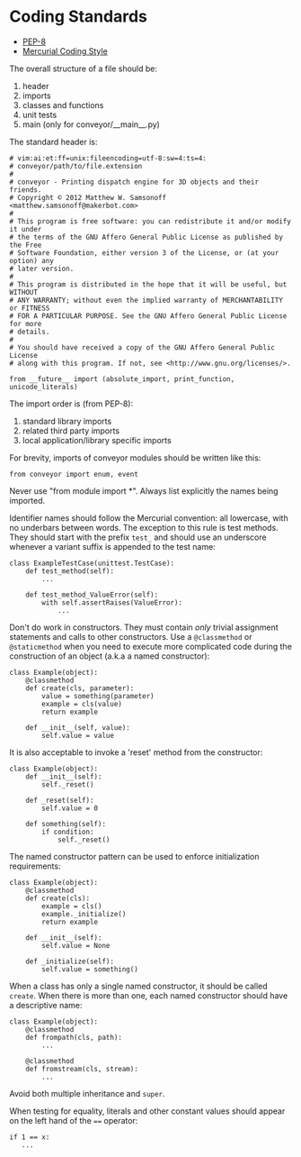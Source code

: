 Coding Standards
================

* [PEP-8](http://www.python.org/dev/peps/pep-0008/)
* [Mercurial Coding Style](http://mercurial.selenic.com/wiki/CodingStyle)

The overall structure of a file should be:

1. header
2. imports
3. classes and functions
4. unit tests
5. main (only for conveyor/\_\_main\_\_.py)

The standard header is:

    # vim:ai:et:ff=unix:fileencoding=utf-8:sw=4:ts=4:
    # conveyor/path/to/file.extension
    #
    # conveyor - Printing dispatch engine for 3D objects and their friends.
    # Copyright © 2012 Matthew W. Samsonoff <matthew.samsonoff@makerbot.com>
    #
    # This program is free software: you can redistribute it and/or modify it under
    # the terms of the GNU Affero General Public License as published by the Free
    # Software Foundation, either version 3 of the License, or (at your option) any
    # later version.
    #
    # This program is distributed in the hope that it will be useful, but WITHOUT
    # ANY WARRANTY; without even the implied warranty of MERCHANTABILITY or FITNESS
    # FOR A PARTICULAR PURPOSE. See the GNU Affero General Public License for more
    # details.
    #
    # You should have received a copy of the GNU Affero General Public License
    # along with this program. If not, see <http://www.gnu.org/licenses/>.

    from __future__ import (absolute_import, print_function, unicode_literals)

The import order is (from PEP-8):

1. standard library imports
2. related third party imports
3. local application/library specific imports

For brevity, imports of conveyor modules should be written like this:

    from conveyor import enum, event

Never use "from module import \*". Always list explicitly the names being
imported.

Identifier names should follow the Mercurial convention: all lowercase, with no
underbars between words. The exception to this rule is test methods. They
should start with the prefix `test_` and should use an underscore whenever a
variant suffix is appended to the test name:

    class ExampleTestCase(unittest.TestCase):
        def test_method(self):
            ...

        def test_method_ValueError(self):
            with self.assertRaises(ValueError):
                ...

Don't do work in constructors. They must contain *only* trivial assignment
statements and calls to other constructors. Use a `@classmethod` or
`@staticmethod` when you need to execute more complicated code during the
construction of an object (a.k.a a named constructor):

    class Example(object):
        @classmethod
        def create(cls, parameter):
            value = something(parameter)
            example = cls(value)
            return example

        def __init__(self, value):
            self.value = value

It is also acceptable to invoke a 'reset' method from the constructor:

    class Example(object):
        def __init__(self):
            self._reset()

        def _reset(self):
            self.value = 0

        def something(self):
            if condition:
                self._reset()

The named constructor pattern can be used to enforce initialization
requirements:

    class Example(object):
        @classmethod
        def create(cls):
            example = cls()
            example._initialize()
            return example

        def __init__(self):
            self.value = None

        def _initialize(self):
            self.value = something()

When a class has only a single named constructor, it should be called `create`.
When there is more than one, each named constructor should have a descriptive
name:

    class Example(object):
        @classmethod
        def frompath(cls, path):
            ...

        @classmethod
        def fromstream(cls, stream):
            ...

Avoid both multiple inheritance and `super`.

When testing for equality, literals and other constant values should appear on
the left hand of the `==` operator:

    if 1 == x:
       ...

<!-- vim:set ai et fenc=utf-8 ff=unix sw=4 syntax=markdown ts=4: -->
